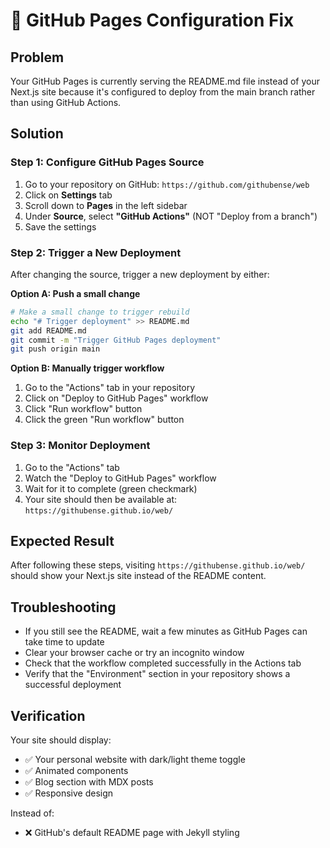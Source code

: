# 🔧 GitHub Pages Configuration Fix

## Problem
Your GitHub Pages is currently serving the README.md file instead of your Next.js site because it's configured to deploy from the main branch rather than using GitHub Actions.

## Solution

### Step 1: Configure GitHub Pages Source
1. Go to your repository on GitHub: `https://github.com/githubense/web`
2. Click on **Settings** tab
3. Scroll down to **Pages** in the left sidebar
4. Under **Source**, select **"GitHub Actions"** (NOT "Deploy from a branch")
5. Save the settings

### Step 2: Trigger a New Deployment
After changing the source, trigger a new deployment by either:

**Option A: Push a small change**
```bash
# Make a small change to trigger rebuild
echo "# Trigger deployment" >> README.md
git add README.md
git commit -m "Trigger GitHub Pages deployment"
git push origin main
```

**Option B: Manually trigger workflow**
1. Go to the "Actions" tab in your repository
2. Click on "Deploy to GitHub Pages" workflow
3. Click "Run workflow" button
4. Click the green "Run workflow" button

### Step 3: Monitor Deployment
1. Go to the "Actions" tab
2. Watch the "Deploy to GitHub Pages" workflow
3. Wait for it to complete (green checkmark)
4. Your site should then be available at: `https://githubense.github.io/web/`

## Expected Result
After following these steps, visiting `https://githubense.github.io/web/` should show your Next.js site instead of the README content.

## Troubleshooting
- If you still see the README, wait a few minutes as GitHub Pages can take time to update
- Clear your browser cache or try an incognito window
- Check that the workflow completed successfully in the Actions tab
- Verify that the "Environment" section in your repository shows a successful deployment

## Verification
Your site should display:
- ✅ Your personal website with dark/light theme toggle
- ✅ Animated components
- ✅ Blog section with MDX posts
- ✅ Responsive design

Instead of:
- ❌ GitHub's default README page with Jekyll styling
